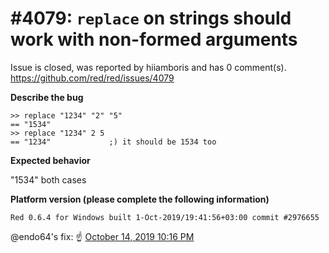 
#4079: `replace` on strings should work with non-formed arguments
================================================================================
Issue is closed, was reported by hiiamboris and has 0 comment(s).
<https://github.com/red/red/issues/4079>

**Describe the bug**
```
>> replace "1234" "2" "5"
== "1534"
>> replace "1234" 2 5
== "1234"             ;) it should be 1534 too
```

**Expected behavior**

"1534" both cases

**Platform version (please complete the following information)**
```
Red 0.6.4 for Windows built 1-Oct-2019/19:41:56+03:00 commit #2976655
```

@endo64's fix: :point_up: [October 14, 2019 10:16 PM](https://gitter.im/red/bugs?at=5da4c98e39e2ef28ade0f970)


